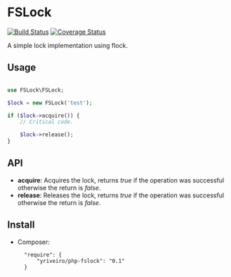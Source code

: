 FSLock
==========

[![Build Status](https://travis-ci.org/yriveiro/php-fslock.png?branch=master)](https://travis-ci.org/yriveiro/php-fslock)
[![Coverage Status](https://coveralls.io/repos/yriveiro/php-fslock/badge.png)](https://coveralls.io/r/yriveiro/php-fslock)

A simple lock implementation using flock.

Usage
-----

```PHP

use FSLock\FSLock;

$lock = new FSLock('test');

if ($lock->acquire()) {
    // Critical code.

    $lock->release();
}
```

API
---

* **acquire**: Acquires the lock, returns _true_ if the operation was successful otherwise the return is _false_.
* **release**: Releases the lock, returns _true_ if the operation was successful otherwise the return is _false_.


Install
--------------

* Composer:

        "require": {
            "yriveiro/php-fslock": "0.1"
        }
